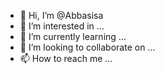 - 👋 Hi, I’m @Abbasisa
- 👀 I’m interested in ...
- 🌱 I’m currently learning ...
- 💞️ I’m looking to collaborate on ...
- 📫 How to reach me ...

<!---
Abbasisa/Abbasisa is a ✨ special ✨ repository because its `README.md` (this file) appears on your GitHub profile.
You can click the Preview link to take a look at your changes.
--->
